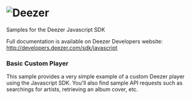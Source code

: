 ![Deezer](http://cdn-files.deezer.com/img/press/new_logo_white.jpg "Deezer") 
=============


Samples for the Deezer Javascript SDK

Full documentation is available on Deezer Developers website: http://developers.deezer.com/sdk/javascript

###  Basic Custom Player 
This sample provides a very simple example of a custom Deezer player using the Javascript SDK. 
You'll also find sample API requests such as searchings for artists, retrieving an album cover, etc.

